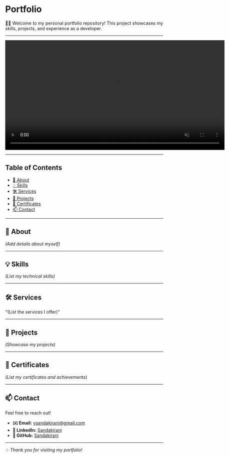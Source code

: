 # Portfolio

👩‍💻 Welcome to my personal portfolio repository! This project showcases my skills, projects, and experience as a developer.

---

<video src="https://github.com/user-attachments/assets/e904a060-edd0-414e-a5ec-a6ea3e2a1593" controls width="700" autoplay muted loop></video>

---

## Table of Contents

- [📖 About](#about)
- [💡 Skills](#skills)
- [🛠️ Services](#services)
- [🚀 Projects](#projects)
- [📜 Certificates](#certificates)
- [📫 Contact](#contact)

---

## 📖 About

*(Add details about myself)*

---

## 💡 Skills

*(List my technical skills)*

---

## 🛠️ Services

"(List the services I offer)"

---

## 🚀 Projects

*(Showcase my projects)*

---

## 📜 Certificates

*(List my certificates and achievements)*

---


## 📫 Contact

Feel free to reach out!

- **✉️ Email:** vsandakirani@gmail.com  
- **🔗 LinkedIn:** [Sandakirani](https://linkedin.com/in/vihangi-sandakirani)  
- **🐙 GitHub:** [Sandakirani](https://github.com/sandakirani)

---

*✨ Thank you for visiting my portfolio!*
